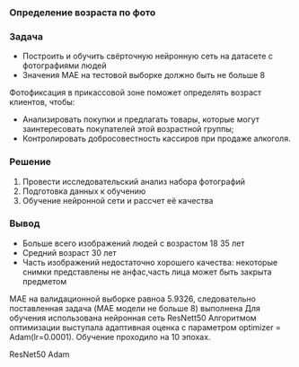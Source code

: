 ### Определение возраста по фото

### Задача

- Построить и обучить свёрточную нейронную сеть на датасете с фотографиями людей
- Значения MAE на тестовой выборке должно быть не больше 8

Фотофиксация в прикассовой зоне поможет определять возраст клиентов, чтобы:
- Анализировать покупки и предлагать товары, которые могут заинтересовать покупателей этой возрастной группы;
- Контролировать добросовестность кассиров при продаже алкоголя.

### Решение
1. Провести исследовательский анализ набора фотографий
2. Подготовка данных к обучению
3. Обучение нейронной сети и рассчет её качества

### Вывод 
- Больше всего изображений людей с возрастом 18 35 лет
- Средний возраст 30 лет
- Часть изображений недостаточно хорошего качества: некоторые снимки представлены не анфас,часть лица может быть закрыта предметом

MAE на валидационной выборке равноа 5.9326, следовательно поставленная задача (MAE модели не больше 8) выполнена
Для обучения использована нейронная сеть ResNett50
Алгоритмом оптимизации выступала адаптивная оценка c параметром optimizer = Adam(lr=0.0001).
Обучение проходило на 10 эпохах.


 ResNet50 Adam
